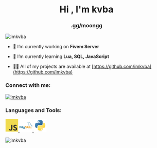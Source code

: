 <h1 align="center">Hi , I'm kvba</h1>
<h3 align="center">.gg/moongg</h3>

<p align="left"> <img src="https://komarev.com/ghpvc/?username=imkvba&label=Profile%20views&color=0e75b6&style=flat" alt="imkvba" /> </p>

- 🔭 I’m currently working on **Fivem Server**

- 🌱 I’m currently learning **Lua, SQL, JavaScript**

- 👨‍💻 All of my projects are available at [https://github.com/imkvba](https://github.com/imkvba)

<h3 align="left">Connect with me:</h3>
<p align="left">
<a href="https://discord.gg/imkvba" target="blank"><img align="center" src="https://raw.githubusercontent.com/rahuldkjain/github-profile-readme-generator/master/src/images/icons/Social/discord.svg" alt="imkvba" height="30" width="40" /></a>
</p>

<h3 align="left">Languages and Tools:</h3>
<p align="left"> <a href="https://developer.mozilla.org/en-US/docs/Web/JavaScript" target="_blank" rel="noreferrer"> <img src="https://raw.githubusercontent.com/devicons/devicon/master/icons/javascript/javascript-original.svg" alt="javascript" width="40" height="40"/> </a> <a href="https://www.mysql.com/" target="_blank" rel="noreferrer"> <img src="https://raw.githubusercontent.com/devicons/devicon/master/icons/mysql/mysql-original-wordmark.svg" alt="mysql" width="40" height="40"/> </a> <a href="https://www.python.org" target="_blank" rel="noreferrer"> <img src="https://raw.githubusercontent.com/devicons/devicon/master/icons/python/python-original.svg" alt="python" width="40" height="40"/> </a> </p>

<p><img align="center" src="https://github-readme-stats.vercel.app/api/top-langs?username=imkvba&show_icons=true&locale=en&layout=compact" alt="imkvba" /></p>

